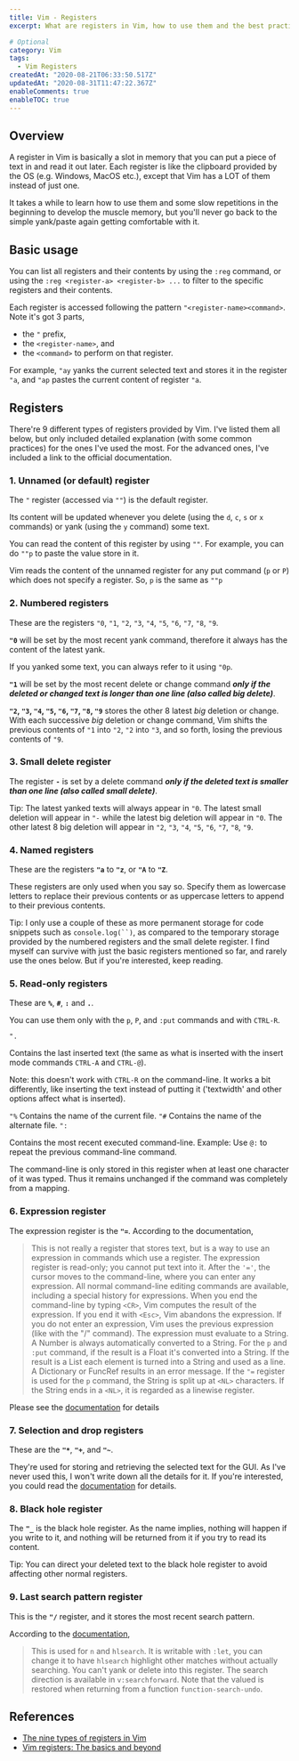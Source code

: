 ```yaml
---
title: Vim - Registers 
excerpt: What are registers in Vim, how to use them and the best practices.

# Optional
category: Vim
tags: 
  - Vim Registers
createdAt: "2020-08-21T06:33:50.517Z"
updatedAt: "2020-08-31T11:47:22.367Z"
enableComments: true
enableTOC: true
---
```


## Overview

A register in Vim is basically a slot in memory that you can put a piece of text in and read it out later. Each register is like the clipboard provided by the OS (e.g. Windows, MacOS etc.), except that Vim has a LOT of them instead of just one.

<b-alert variant="info" show>
  It takes a while to learn how to use them and some slow repetitions in the beginning to develop the muscle memory, but you'll never go back to the simple yank/paste again getting comfortable with it.
</b-alert>

## Basic usage

You can list all registers and their contents by using the `:reg` command, or using the `:reg <register-a> <register-b> ...` to filter to the specific registers and their contents.

Each register is accessed following the pattern `"<register-name><command>`. Note it's got 3 parts,

- the `"` prefix,
- the `<register-name>`, and
- the `<command>` to perform on that register.

For example, `"ay` yanks the current selected text and stores it in the register `"a`, and `"ap` pastes the current content of register `"a`.

## Registers

There're 9 different types of registers provided by Vim. I've listed them all below, but only included detailed explanation (with some common practices) for the ones I've used the most. For the advanced ones, I've included a link to the official documentation.

### 1. Unnamed (or default) register

The `"` register (accessed via `""`) is the default register.

Its content will be updated whenever you delete (using the `d`, `c`, `s` or `x` commands) or yank (using the `y` command) some text.

You can read the content of this register by using `""`. For example, you can do `""p` to paste the value store in it.

<b-alert variant="info" show>
  Vim reads the content of the unnamed register for any put command (<code>p</code> or <code>P</code>) which does not specify a register. So, <code>p</code> is the same as <code>""p</code>
</b-alert>

### 2. Numbered registers

These are the registers `"0`, `"1`, `"2`, `"3`, `"4`, `"5`, `"6`, `"7`, `"8`, `"9`.

**`"0`** will be set by the most recent yank command, therefore it always has the content of the latest yank.

<b-alert variant="info" show>
  If you yanked some text, you can always refer to it using <code>"0p</code>.
</b-alert>

**`"1`** will be set by the most recent delete or change command _**only if the deleted or changed text is longer than one line (also called big delete)**_.

**`"2`, `"3`, `"4`, `"5`, `"6`, `"7`, `"8`, `"9`** stores the other 8 latest _*big*_ deletion or change. With each successive _big_ deletion or change command, Vim shifts the previous contents of `"1` into `"2`, `"2` into `"3`, and so forth, losing the previous contents of `"9`.

### 3. Small delete register

The register **`-`** is set by a delete command _**only if the deleted text is smaller than one line (also called small delete)**_.

<b-alert variant="success" show>
  <span class="font-weight-bold">Tip</span>: The latest yanked texts will always appear in <code>"0</code>. The latest small deletion will appear in <code>"-</code> while the latest big deletion will appear in <code>"0</code>. The other latest 8 big deletion will appear in <code>"2</code>,  <code>"3</code>,  <code>"4</code>,  <code>"5</code>,  <code>"6</code>,  <code>"7</code>,  <code>"8</code>, <code>"9</code>.
</b-alert>

### 4. Named registers

These are the registers **`"a`** to **`"z`**, or **`"A`** to **`"Z`**.

These registers are only used when you say so.  Specify them as lowercase letters to replace their previous contents or as uppercase letters to append to their previous contents.

<b-alert variant="success" show>
  <span class="font-weight-bold">Tip</span>: I only use a couple of these as more permanent storage for code snippets such as <code>console.log(``)</code>, as compared to the temporary storage provided by the numbered registers and the small delete register.
</b-alert>

<b-alert variant="info" show>
  I find myself can survive with just the basic registers mentioned so far, and rarely use the ones below. But if you're interested, keep reading.
</b-alert>

### 5. Read-only registers

These are **`%`**, **`#`**, **`:`** and **`.`**.  

You can use them only with the `p`, `P`, and `:put` commands and with `CTRL-R`.

<b-table-simple hover small caption-top responsive>
    <b-tbody>
      <b-tr>
        <b-th colspan="3"><code>".</code></b-th>
        <b-td>
          <p>Contains the last inserted text (the same as what is inserted with the insert mode commands <code>CTRL-A</code> and <code>CTRL-@</code>).</p>
          <p>
          <span class="font-weight-bold">Note</span>: this doesn't work with <code>CTRL-R</code> on the command-line.  It works a bit differently, like inserting the text instead of putting it ('textwidth' and other options affect what is inserted).
          </p>
        </b-td>
      </b-tr>
      <b-tr>
        <b-th colspan="3"><code>"%</code></b-th>
        <b-td>Contains the name of the current file.</b-td>
      </b-tr>
      <b-tr>
        <b-th colspan="3"><code>"#</code></b-th>
        <b-td>Contains the name of the alternate file.</b-td>
      </b-tr>
      <b-tr>
        <b-th colspan="3"><code>":</code></b-th>
        <b-td>
        <p>
          Contains the most recent executed command-line.  Example: Use <code>@:</code> to repeat the previous command-line command.
        </p>
        <p>
          The command-line is only stored in this register when at least one character of it was typed.  Thus it remains unchanged if the command was completely from a mapping.
        </p>
        </b-td>
      </b-tr>
    </b-tbody>
</b-table-simple>

### 6. Expression register

The expression register is the **`"=`**. According to the documentation,

> This is not really a register that stores text, but is a way to use an expression in commands which use a register.  The expression register is read-only; you cannot put text into it.  After the <code>'='</code>, the cursor moves to the command-line, where you can enter any expression. All normal command-line editing commands are available, including a special history for expressions.  When you end the command-line by typing <code><CR\></code>, Vim computes the result of the expression.  If you end it with <code><Esc\></code>, Vim abandons the expression.  If you do not enter an expression, Vim uses the previous expression (like with the "/" command).
> The expression must evaluate to a String.  A Number is always automatically converted to a String.  For the <code>p</code> and <code>:put</code> command, if the result is a Float it's converted into a String.  If the result is a List each element is turned into a String and used as a line. A Dictionary or FuncRef results in an error message.
> If the <code>"=</code> register is used for the <code>p</code> command, the String is split up at <code><NL\></code> characters.  If the String ends in a <code><NL\></code>, it is regarded as a linewise register.

Please see the [documentation](http://vimdoc.sourceforge.net/htmldoc/change.html#registers) for details

### 7. Selection and drop registers

These are the **`"*`**, **`"+`**, and **`"~`**.

They're used for storing and retrieving the selected text for the GUI. As I've never used this, I won't write down all the details for it. If you're interested, you could read the [documentation](http://vimdoc.sourceforge.net/htmldoc/change.html#registers) for details.

### 8. Black hole register

The **`"_`** is the black hole register. As the name implies, nothing will happen if you write to it, and nothing will be returned from it if you try to read its content.

<b-alert variant="success" show>
  <span class="font-weight-bold">Tip</span>: You can direct your deleted text to the black hole register to avoid affecting other normal registers.
</b-alert>

### 9. Last search pattern register

This is the **`"/`** register, and it stores the most recent search pattern.

According to the [documentation](http://vimdoc.sourceforge.net/htmldoc/change.html#registers),
> This is used for `n` and `hlsearch`. It is writable with `:let`, you can change it to have `hlsearch` highlight other matches without actually searching.  You can't yank or delete into this register.  The search direction is available in `v:searchforward`. Note that the valued is restored when returning from a function `function-search-undo`.

## References

- [The nine types of registers in Vim](http://vimdoc.sourceforge.net/htmldoc/change.html#registers)
- [Vim registers: The basics and beyond](https://www.brianstorti.com/vim-registers/)
